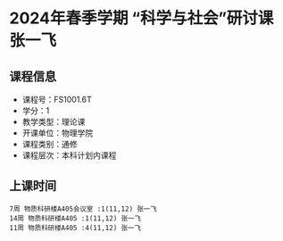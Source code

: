 # 2024年春季学期 “科学与社会”研讨课 张一飞






## 课程信息

- 课程号：FS1001.6T
- 学分：1
- 教学类型：理论课
- 开课单位：物理学院
- 课程类别：通修
- 课程层次：本科计划内课程

## 上课时间

```
7周 物质科研楼A405会议室 :1(11,12) 张一飞
14周 物质科研楼A405 :1(11,12) 张一飞
11周 物质科研楼A405 :4(11,12) 张一飞
```

